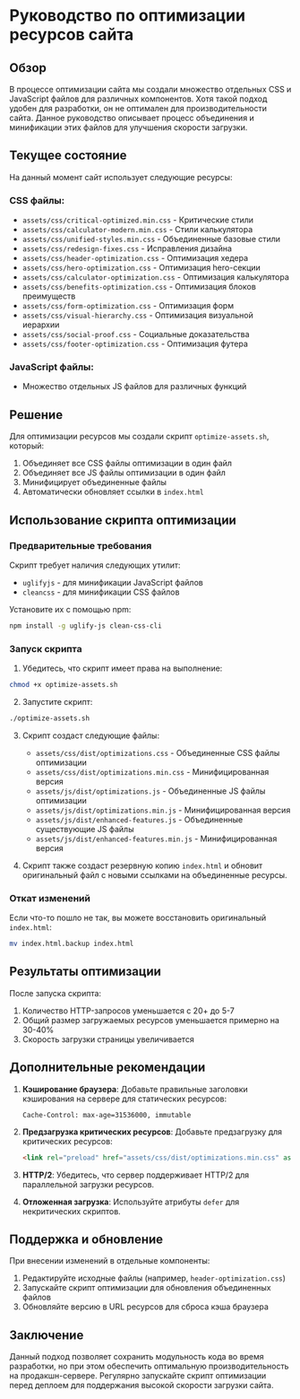 # Руководство по оптимизации ресурсов сайта

## Обзор

В процессе оптимизации сайта мы создали множество отдельных CSS и JavaScript файлов для различных компонентов. Хотя такой подход удобен для разработки, он не оптимален для производительности сайта. Данное руководство описывает процесс объединения и минификации этих файлов для улучшения скорости загрузки.

## Текущее состояние

На данный момент сайт использует следующие ресурсы:

### CSS файлы:
- `assets/css/critical-optimized.min.css` - Критические стили
- `assets/css/calculator-modern.min.css` - Стили калькулятора
- `assets/css/unified-styles.min.css` - Объединенные базовые стили
- `assets/css/redesign-fixes.css` - Исправления дизайна
- `assets/css/header-optimization.css` - Оптимизация хедера
- `assets/css/hero-optimization.css` - Оптимизация hero-секции
- `assets/css/calculator-optimization.css` - Оптимизация калькулятора
- `assets/css/benefits-optimization.css` - Оптимизация блоков преимуществ
- `assets/css/form-optimization.css` - Оптимизация форм
- `assets/css/visual-hierarchy.css` - Оптимизация визуальной иерархии
- `assets/css/social-proof.css` - Социальные доказательства
- `assets/css/footer-optimization.css` - Оптимизация футера

### JavaScript файлы:
- Множество отдельных JS файлов для различных функций

## Решение

Для оптимизации ресурсов мы создали скрипт `optimize-assets.sh`, который:

1. Объединяет все CSS файлы оптимизации в один файл
2. Объединяет все JS файлы оптимизации в один файл
3. Минифицирует объединенные файлы
4. Автоматически обновляет ссылки в `index.html`

## Использование скрипта оптимизации

### Предварительные требования

Скрипт требует наличия следующих утилит:
- `uglifyjs` - для минификации JavaScript файлов
- `cleancss` - для минификации CSS файлов

Установите их с помощью npm:
```bash
npm install -g uglify-js clean-css-cli
```

### Запуск скрипта

1. Убедитесь, что скрипт имеет права на выполнение:
```bash
chmod +x optimize-assets.sh
```

2. Запустите скрипт:
```bash
./optimize-assets.sh
```

3. Скрипт создаст следующие файлы:
   - `assets/css/dist/optimizations.css` - Объединенные CSS файлы оптимизации
   - `assets/css/dist/optimizations.min.css` - Минифицированная версия
   - `assets/js/dist/optimizations.js` - Объединенные JS файлы оптимизации
   - `assets/js/dist/optimizations.min.js` - Минифицированная версия
   - `assets/js/dist/enhanced-features.js` - Объединенные существующие JS файлы
   - `assets/js/dist/enhanced-features.min.js` - Минифицированная версия

4. Скрипт также создаст резервную копию `index.html` и обновит оригинальный файл с новыми ссылками на объединенные ресурсы.

### Откат изменений

Если что-то пошло не так, вы можете восстановить оригинальный `index.html`:
```bash
mv index.html.backup index.html
```

## Результаты оптимизации

После запуска скрипта:

1. Количество HTTP-запросов уменьшается с 20+ до 5-7
2. Общий размер загружаемых ресурсов уменьшается примерно на 30-40%
3. Скорость загрузки страницы увеличивается

## Дополнительные рекомендации

1. **Кэширование браузера**: Добавьте правильные заголовки кэширования на сервере для статических ресурсов:
   ```
   Cache-Control: max-age=31536000, immutable
   ```

2. **Предзагрузка критических ресурсов**: Добавьте предзагрузку для критических ресурсов:
   ```html
   <link rel="preload" href="assets/css/dist/optimizations.min.css" as="style">
   ```

3. **HTTP/2**: Убедитесь, что сервер поддерживает HTTP/2 для параллельной загрузки ресурсов.

4. **Отложенная загрузка**: Используйте атрибуты `defer` для некритических скриптов.

## Поддержка и обновление

При внесении изменений в отдельные компоненты:

1. Редактируйте исходные файлы (например, `header-optimization.css`)
2. Запускайте скрипт оптимизации для обновления объединенных файлов
3. Обновляйте версию в URL ресурсов для сброса кэша браузера

## Заключение

Данный подход позволяет сохранить модульность кода во время разработки, но при этом обеспечить оптимальную производительность на продакшн-сервере. Регулярно запускайте скрипт оптимизации перед деплоем для поддержания высокой скорости загрузки сайта.
